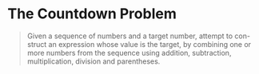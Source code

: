 # The Countdown Problem

> Given a sequence of numbers and a target number, attempt to con- struct an expression whose value is the target, by combining one or more numbers from the sequence using addition, subtraction, multiplication, division and parentheses.

